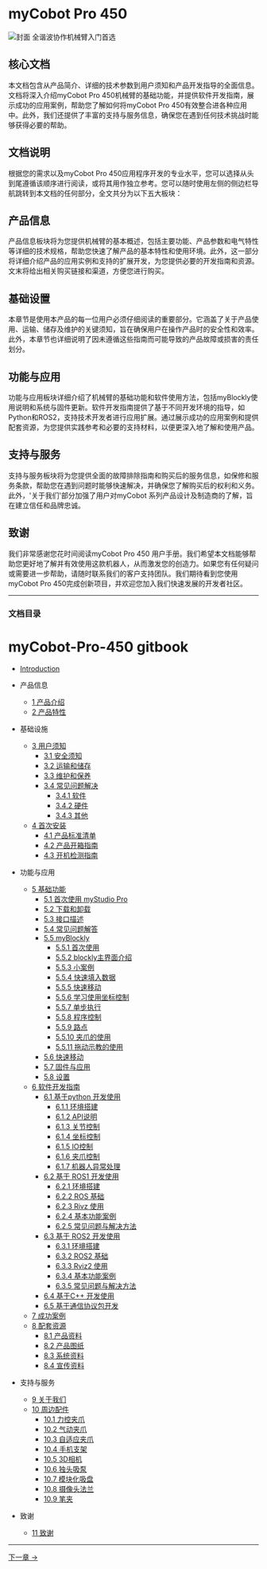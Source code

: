 # myCobot Pro 450 

![封面](../../resources/1-ProductIntroduction/1.ProductIntroduction/main.jpg)
全谐波协作机械臂入门首选 

核心文档
---

本文档包含从产品简介、详细的技术参数到用户须知和产品开发指导的全面信息。文档将深入介绍myCobot Pro 450机械臂的基础功能，并提供软件开发指南，展示成功的应用案例，帮助您了解如何将myCobot Pro 450有效整合进各种应用中。此外，我们还提供了丰富的支持与服务信息，确保您在遇到任何技术挑战时能够获得必要的帮助。

文档说明
---

根据您的需求以及myCobot Pro 450应用程序开发的专业水平，您可以选择从头到尾遵循该顺序进行阅读，或将其用作独立参考。您可以随时使用左侧的侧边栏导航跳转到本文档的任何部分，全文共分为以下五大板块：

## 产品信息
产品信息板块将为您提供机械臂的基本概述，包括主要功能、产品参数和电气特性等详细的技术规格，帮助您快速了解产品的基本特性和使用环境。此外，这一部分将详细介绍产品的应用实例和支持的扩展开发，为您提供必要的开发指南和资源。文末将给出相关购买链接和渠道，方便您进行购买。

## 基础设置
本章节是使用本产品的每一位用户必须仔细阅读的重要部分。它涵盖了关于产品使用、运输、储存及维护的关键须知，旨在确保用户在操作产品时的安全性和效率。此外，本章节也详细说明了因未遵循这些指南而可能导致的产品故障或损害的责任划分。

## 功能与应用
功能与应用板块详细介绍了机械臂的基础功能和软件使用方法，包括myBlockly使用说明和系统与固件更新。软件开发指南提供了基于不同开发环境的指导，如Python和ROS2，支持技术开发者进行应用扩展。通过展示成功的应用案例和提供配套资源，为您提供实践参考和必要的支持材料，以便更深入地了解和使用产品。

## 支持与服务
支持与服务板块将为您提供全面的故障排除指南和购买后的服务信息，如保修和服务条款，帮助您在遇到问题时能够快速解决，并确保您了解购买后的权利和义务。此外，'关于我们'部分加强了用户对myCobot 系列产品设计及制造商的了解，旨在建立信任和品牌忠诚。

## 致谢
我们非常感谢您花时间阅读myCobot Pro 450 用户手册。我们希望本文档能够帮助您更好地了解并有效使用这款机器人，从而激发您的创造力。如果您有任何疑问或需要进一步帮助，请随时联系我们的客户支持团队。我们期待看到您使用 myCobot Pro 450完成创新项目，并欢迎您加入我们快速发展的开发者社区。

---

### 文档目录  

# myCobot-Pro-450 gitbook

* [Introduction](README.md)

* 产品信息
  * [1 产品介绍](1-ProductInformation/1-ProductIntroduction/1-ProductIntroduction.md)
  * [2 产品特性](1-ProductInformation/2-ProductFeature/2-ProductFeature.md)

* 基础设施
  * [3 用户须知](2-BasicSettings/3-UserNotes/README.md)
    * [3.1 安全须知](2-BasicSettings/3-UserNotes/3.1-SafetyInstruction.md)
    * [3.2 运输和储存](2-BasicSettings/3-UserNotes/3.2-TransportandStorage.md)
    * [3.3 维护和保养](2-BasicSettings/3-UserNotes/3.3-MaintenanceandCare.md)
    * [3.4 常见问题解决](2-BasicSettings/3-UserNotes/3.4-FAQs.md)
      * [3.4.1 软件](2-BasicSettings/3-UserNotes/3.4.1-software.md)
      * [3.4.2 硬件](2-BasicSettings/3-UserNotes/3.4.2-hardware.md)
      * [3.4.3 其他](2-BasicSettings/3-UserNotes/3.4.3-other.md)
  * [4 首次安装](2-BasicSettings/4-FirstInstallAndUse/README.md)
    * [4.1 产品标准清单](2-BasicSettings/4-FirstInstallAndUse/4.1-ProductStandardList.md)
    * [4.2 产品开箱指南](2-BasicSettings/4-FirstInstallAndUse/4.2-ProductUnboxingGuide.md)
    * [4.3 开机检测指南](2-BasicSettings/4-FirstInstallAndUse/4.3-PowerOnDetectionGuide.md)

* 功能与应用
  * [5 基础功能](3-FunctionsAndApplications/5-BasicApplication/README.md)
    * [5.1 首次使用 myStudio Pro](3-FunctionsAndApplications/5-BasicApplication/5.1-myStudioFirstUse.md)
    * [5.2 下载和卸载](3-FunctionsAndApplications/5-BasicApplication/5.2-install_uninstall.md)
    * [5.3 接口描述](3-FunctionsAndApplications/5-BasicApplication/5.3-interface_description.md)
    * [5.4 常见问题解答](3-FunctionsAndApplications/5-BasicApplication/5.4-Q&A.md)
    * [5.5 myBlockly]()
      * [5.5.1 首次使用](3-FunctionsAndApplications/5-BasicApplication/5.5-blockly/5.5.1-blocklyFirstUse.md)
      * [5.5.2 blockly主界面介绍](3-FunctionsAndApplications/5-BasicApplication/5.5-blockly/5.5.2-interfaceDescription.md)
      * [5.5.3 小案例](3-FunctionsAndApplications/5-BasicApplication/5.5-blockly/5.5.3-littleCase.md)
      * [5.5.4 快速填入数据](3-FunctionsAndApplications/5-BasicApplication/5.5-blockly/5.5.4-autofill.md)
      * [5.5.5 快速移动](3-FunctionsAndApplications/5-BasicApplication/5.5-blockly/5.5.5-quickMove.md)
      * [5.5.6 学习使用坐标控制](3-FunctionsAndApplications/5-BasicApplication/5.5-blockly/5.5.6-useCoords.md)
      * [5.5.7 单步执行](3-FunctionsAndApplications/5-BasicApplication/5.5-blockly/5.5.7-singleStep.md)
      * [5.5.8 程序控制](3-FunctionsAndApplications/5-BasicApplication/5.5-blockly/5.5.8-program.md)
      * [5.5.9 路点](3-FunctionsAndApplications/5-BasicApplication/5.5-blockly/5.5.9-waypoint.md)
      * [5.5.10 夹爪的使用](3-FunctionsAndApplications/5-BasicApplication/5.5-blockly/5.5.10-gripperUse.md)
      * [5.5.11 拖动示教的使用](3-FunctionsAndApplications/5-BasicApplication/5.5-blockly/5.5.11-dragTeach.md)
    * [5.6 快速移动](3-FunctionsAndApplications/5-BasicApplication/5.6-quickmove/5.6.1-quickmovefirstuse.md)
    * [5.7 固件与应用](3-FunctionsAndApplications/5-BasicApplication/5.7-firmware/5.7.1-firmware_main.md)
    * [5.8 设置](3-FunctionsAndApplications/5-BasicApplication/5.8-setting/5.8.1-setting_main.md)
  * [6 软件开发指南](3-FunctionsAndApplications/6-SoftwareDevelopment/README.md)
    * [6.1 基于python 开发使用](3-FunctionsAndApplications/6-SoftwareDevelopment/6.1-python/README.md)
      * [6.1.1 环境搭建](3-FunctionsAndApplications/6-SoftwareDevelopment/6.1-python/1_download.md)
      * [6.1.2 API说明](3-FunctionsAndApplications/6-SoftwareDevelopment/6.1-python/2_API.md)
      * [6.1.3 关节控制](3-FunctionsAndApplications/6-SoftwareDevelopment/6.1-python/3_angle.md)
      * [6.1.4 坐标控制](3-FunctionsAndApplications/6-SoftwareDevelopment/6.1-python/4_coord.md)
      * [6.1.5 IO控制](3-FunctionsAndApplications/6-SoftwareDevelopment/6.1-python/5_IO.md)
      * [6.1.6 夹爪控制](3-FunctionsAndApplications/6-SoftwareDevelopment/6.1-python/6_gripper.md)
      * [6.1.7 机器人异常处理](3-FunctionsAndApplications/6-SoftwareDevelopment/6.1-python/7_exception_description.md)
    * [6.2 基于 ROS1 开发使用](3-FunctionsAndApplications/6-SoftwareDevelopment/6.2-ROS1/README.md)
      * [6.2.1 环境搭建](3-FunctionsAndApplications/6-SoftwareDevelopment/6.2-ROS1/6.2.1-Environment_Setup.md)
      * [6.2.2 ROS 基础](3-FunctionsAndApplications/6-SoftwareDevelopment/6.2-ROS1/6.2.2-ROS_Basics.md)
      * [6.2.3 Rivz 使用](3-FunctionsAndApplications/6-SoftwareDevelopment/6.2-ROS1/6.2.3-RVIZ_Introduction.md)
      * [6.2.4 基本功能案例](3-FunctionsAndApplications/6-SoftwareDevelopment/6.2-ROS1/6.2.4-Basic_Functions.md) 
      * [6.2.5 常见问题与解决方法](3-FunctionsAndApplications/6-SoftwareDevelopment/6.2-ROS1/6.2.5-Troubleshooting.md)
    * [6.3 基于 ROS2 开发使用](3-FunctionsAndApplications/6-SoftwareDevelopment/6.3-ROS2/README.md)
      * [6.3.1 环境搭建](3-FunctionsAndApplications/6-SoftwareDevelopment/6.3-ROS2/6.3.1-EnvironmentSetup.md)
      * [6.3.2 ROS2 基础](3-FunctionsAndApplications/6-SoftwareDevelopment/6.3-ROS2/6.3.2-ROS2_Basics.md)
      * [6.3.3 Rviz2 使用](3-FunctionsAndApplications/6-SoftwareDevelopment/6.3-ROS2/6.3.3-RVIZ2_Introduction.md)
      * [6.3.4 基本功能案例](3-FunctionsAndApplications/6-SoftwareDevelopment/6.3-ROS2/6.3.4-Basic_Functions.md)
      * [6.3.5 常见问题与解决方法](3-FunctionsAndApplications/6-SoftwareDevelopment/6.3-ROS2/6.3.5-Troubleshooting.md)
    * [6.4 基于C++ 开发使用](3-FunctionsAndApplications/6-SoftwareDevelopment/6.4-Cplus/README1.md)
      <!-- * [6.4.1 环境搭建](3-FunctionsAndApplications/6-SoftwareDevelopment/6.4-Cplus/6.4.1-download.md)
      * [6.4.2 编译运行](3-FunctionsAndApplications/6-SoftwareDevelopment/6.4-Cplus/6.4.2-build.md)
      * [6.4.3 关节控制](3-FunctionsAndApplications/6-SoftwareDevelopment/6.4-Cplus/6.4.3-angle.md)
      * [6.4.4 坐标控制](3-FunctionsAndApplications/6-SoftwareDevelopment/6.4-Cplus/6.4.4-coord.md)      
      * [6.4.5 IO控制](3-FunctionsAndApplications/6-SoftwareDevelopment/6.4-Cplus/6.4.5-io.md)      
      * [6.4.6 夹爪控制](3-FunctionsAndApplications/6-SoftwareDevelopment/6.4-Cplus/6.4.6-gripper.md)      
      * [6.4.7 api说明](3-FunctionsAndApplications/6-SoftwareDevelopment/6.4-Cplus/6.4.7-API.md)      
      * [6.4.8 使用案例](3-FunctionsAndApplications/6-SoftwareDevelopment/6.4-Cplus/6.4.8-example.md)       -->
    * [6.5 基于通信协议包开发](3-FunctionsAndApplications/6-SoftwareDevelopment/6.5-CommunicationProtocolPackage/6.5-communication1.md)
  * [7 成功案例](3-FunctionsAndApplications/7-ExamplesRobotsUsing/README.md)
    <!-- * [7.1 机器人复合案例](3-FunctionsAndApplications/7-ExamplesRobotsUsing/7.1.md)
    * [7.2 3D视觉无序分拣](3-FunctionsAndApplications/7-ExamplesRobotsUsing/7.2.md)
    * [7.3 Lerobot ACT模仿学习](3-FunctionsAndApplications/7-ExamplesRobotsUsing/7.3.md)
    * [7.4 DeepSeek 语音控制](3-FunctionsAndApplications/7-ExamplesRobotsUsing/7.4.md) -->
  * [8 配套资源](3-FunctionsAndApplications/8-FilesDownload/README.md)
    * [8.1 产品资料](3-FunctionsAndApplications/8-FilesDownload/8.1-ProductInformation/README.md)
    * [8.2 产品图纸](3-FunctionsAndApplications/8-FilesDownload/8.2-ProductDrawings/README.md)
    * [8.3 系统资料](3-FunctionsAndApplications/8-FilesDownload/8.3-SystemInformation/README.md)
    * [8.4 宣传资料](3-FunctionsAndApplications/8-FilesDownload/8.4-PromotionalMaterials/README.md)

* 支持与服务
  * [9 关于我们](4-SupportAndService/9-AboutUs/9.AboutUs.md)
  * [10 周边配件](4-SupportAndService/10-Accessories/accessories.md)
    * [10.1 力控夹爪](4-SupportAndService/10-Accessories/10.1-myGripperF100.md)
    * [10.2 气动夹爪](4-SupportAndService/10-Accessories/10.2-PneumaticGripper.md)
    * [10.3 自适应夹爪](4-SupportAndService/10-Accessories/10.3-AdaptiveGripper.md)
    * [10.4 手机支架](4-SupportAndService/10-Accessories/10.4-PhoneHolderPro.md)
    * [10.5 3D相机](4-SupportAndService/10-Accessories/10.5-3DCamera.md)
    * [10.6 独头吸泵](4-SupportAndService/10-Accessories/10.6-SingleSuctionPump.md)
    * [10.7 模块化吸盘](4-SupportAndService/10-Accessories/10.7-ModuleSuctionCup.md)
    * [10.8 摄像头法兰](4-SupportAndService/10-Accessories/10.8-CameraModulePro.md)
    * [10.9 笔夹](4-SupportAndService/10-Accessories/10.9-PenHolderPro.md)

* 致谢
  * [11 致谢](5-Acknowledgments/11-Acknowledgements.md)


     


---

 [下一章 →](../myCobot_Pro_450_cn/1-ProductInformation/1-ProductIntroduction/1-ProductIntroduction.md)